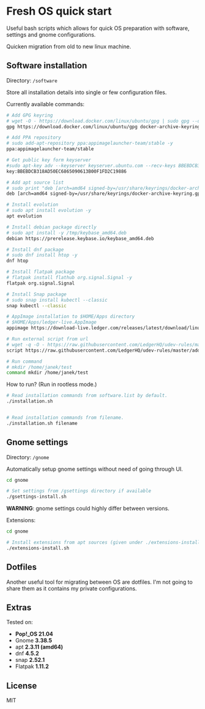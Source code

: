 # Fresh OS quick start

Useful bash scripts which allows for quick OS preparation with software, settings and gnome configurations.

Quicken migration from old to new linux machine.

## Software installation

Directory: `/software`

Store all installation details into single or few configuration files.

Currently available commands:

```bash
# Add GPG keyring
# wget -O - https://download.docker.com/linux/ubuntu/gpg | sudo gpg --dearmor | sudo tee /usr/share/keyrings/docker-archive-keyring.gpg
gpg https://download.docker.com/linux/ubuntu/gpg docker-archive-keyring.gpg

# Add PPA repository
# sudo add-apt-repository ppa:appimagelauncher-team/stable -y
ppa:appimagelauncher-team/stable 

# Get public key form keyserver
#sudo apt-key adv --keyserver keyserver.ubuntu.com --recv-keys BBEBDCB318AD50EC6865090613B00F1FD2C19886
key:BBEBDCB318AD50EC6865090613B00F1FD2C19886 

# Add apt source list
# sudo print "deb [arch=amd64 signed-by=/usr/share/keyrings/docker-archive-keyring.gpg] https://download.docker.com/linux/ubuntu hirsute stable" > /etc/apt/sources.list.d/docker.list
deb [arch=amd64 signed-by=/usr/share/keyrings/docker-archive-keyring.gpg] https://download.docker.com/linux/ubuntu hirsute stable > docker.list

# Install evolution
# sudo apt install evolution -y
apt evolution

# Install debian package directly
# sudo apt install -y /tmp/keybase_amd64.deb
debian https://prerelease.keybase.io/keybase_amd64.deb

# Install dnf package
# sudo dnf install htop -y
dnf htop

# Install flatpak package
# flatpak install flathub org.signal.Signal -y
flatpak org.signal.Signal

# Install Snap package
# sudo snap install kubectl --classic
snap kubectl --classic

# AppImage installation to $HOME/Apps directory
# $HOME/Apps/ledger-live.AppImage
appimage https://download-live.ledger.com/releases/latest/download/linux ledger-live.AppImage

# Run external script from url
# wget -q -O - https://raw.githubusercontent.com/LedgerHQ/udev-rules/master/add_udev_rules.sh | sudo bash
script https://raw.githubusercontent.com/LedgerHQ/udev-rules/master/add_udev_rules.sh

# Run command
# mkdir /home/janek/test
command mkdir /home/janek/test
```

How to run? (Run in rootless mode.)

```bash
# Read installation commands from software.list by default.
./installation.sh


# Read installation commands from filename.
./installation.sh filename
```

## Gnome settings

Directory: `/gnome`

Automatically setup gnome settings without need of going through UI.

```bash
cd gnome

# Set settings from /gsettings directory if available
./gsettings-install.sh 
```

**WARNING**: gnome settings could highly differ between versions.

Extensions:

```bash
cd gnome

# Install extensions from apt sources (given under ./extensions-install.sh file)
./extensions-install.sh
```

## Dotfiles

Another useful tool for migrating between OS are dotfiles. I'm not going to share them as it contains my private
configurations.

## Extras

Tested on:

- **Pop!_OS 21.04**
- Gnome **3.38.5**
- apt **2.3.11 (amd64)**
- dnf **4.5.2**
- snap **2.52.1**
- Flatpak **1.11.2**

## License

MIT